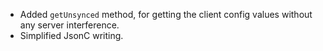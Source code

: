 - Added `getUnsynced` method, for getting the client config values without any server interference.
- Simplified JsonC writing.